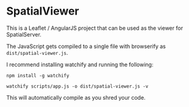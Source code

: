 SpatialViewer
=============

This is a Leaflet / AngularJS project that can be used as the viewer for SpatialServer.

The JavaScript gets compiled to a single file with browserify as `dist/spatial-viewer.js`. 

I recommend installing watchify and running the following:

```
npm install -g watchify
```

```
watchify scripts/app.js -o dist/spatial-viewer.js -v
```

This will automatically compile as you shred your code.
